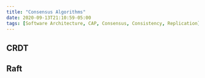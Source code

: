 ```yaml
---
title: "Consensus Algorithms"
date: 2020-09-13T21:10:59-05:00
tags: [Software Architecture, CAP, Consensus, Consistency, Replication]
---
```


## CRDT

## Raft